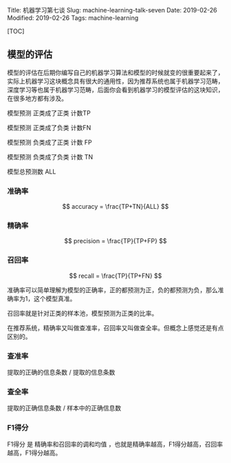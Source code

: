 Title: 机器学习第七谈
Slug: machine-learning-talk-seven
Date: 2019-02-26
Modified: 2019-02-26
Tags: machine-learning

[TOC]

## 模型的评估

模型的评估在后期你编写自己的机器学习算法和模型的时候就变的很重要起来了，实际上机器学习这块概念具有很大的通用性，因为推荐系统也属于机器学习范畴，深度学习等也属于机器学习范畴，后面你会看到机器学习的模型评估的这块知识，在很多地方都有涉及。

模型预测 正类成了正类 计数TP

模型预测 正类成了负类 计数FN

模型预测 负类成了正类 计数 FP

模型预测 负类成了负类 计数 TN

模型总预测数 ALL

### 准确率

$$
accuracy = \frac{TP+TN}{ALL}
$$



### 精确率

$$
precision = \frac{TP}{TP+FP}
$$



### 召回率

$$
recall = \frac{TP}{TP+FN}
$$



准确率可以简单理解为模型的正确率，正的都预测为正，负的都预测为负，那么准确率为1，这个模型真准。

召回率就是针对正类的样本池，模型预测为正类的比率。

在推荐系统，精确率又叫做查准率，召回率又叫做查全率。但概念上感觉还是有点区别的。

### 查准率

提取的正确的信息条数  /  提取的信息条数 

### 查全率

提取的正确信息条数 / 样本中的正确信息数

### F1得分

F1得分 是 精确率和召回率的调和均值 ，也就是精确率越高，F1得分越高，召回率越高，F1得分越高。

